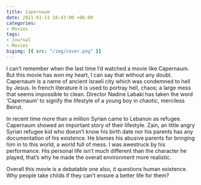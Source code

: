 ```yaml
---
title: Capernaum
date: 2021-01-11 18:43:00 +06:00
categories:
- Movies
tags:
- Journal
- Movies
bigimg: [{ src: "/img/cover.png" }]
---
```


I can’t remember when the last time I’d watched a movie like Capernaum. But this movie has won my heart, I can say that without any doubt. Capernaum is a name of ancient Israeli city which was condemned to hell by Jesus. In french literature it is used to portray hell, chaos; a large mess that seems impossible to clean. Director Nadine Labaki has taken the word ‘Capernaum’ to signify the lifestyle of a young boy in chaotic, merciless Beirut.

In recent time more than a million Syrian came to Lebanon as refugee. Capernaum showed an important story of their lifestyle. Zain, an little angry Syrian refugee kid who doesn’t know his birth date nor his parents has any documentation of his existence. He blames his abusive parents for bringing him in to this world, a world full of mess. I was awestruck by his performance. His personal life isn’t much different than the character he played, that’s why he made the overall environment more realistic.

Overall this movie is a debatable one also, it questions human existence. Why people take childs if they can’t ensure a better life for them?
